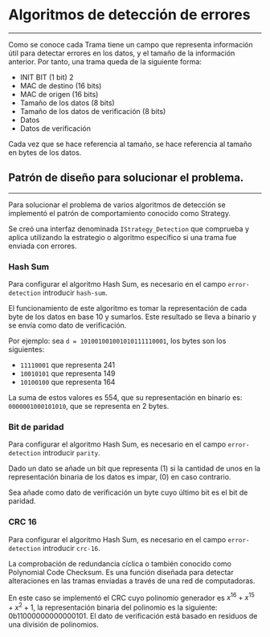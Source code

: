 # Algoritmos de detección de errores

---

Como se conoce cada Trama tiene un campo que representa información útil para detectar errores en los datos, y el tamaño de la información anterior. Por tanto, una trama queda de la siguiente forma:

* INIT BIT (1 bit) 2
* MAC de destino (16 bits)
* MAC de origen (16 bits)
* Tamaño de los datos (8 bits)
* Tamaño de los datos de verificación (8 bits)
* Datos 
* Datos de verificación 

Cada vez que se hace referencia al tamaño, se hace referencia al tamaño en bytes de los datos.

## Patrón de diseño para solucionar el problema.

---

Para solucionar el problema de varios algoritmos de detección se implementó el patrón de comportamiento conocido como Strategy.

Se creó una interfaz denominada `IStrategy_Detection` que comprueba y aplica utilizando la estrategio o algoritmo específico si una trama fue enviada con errores.

### Hash Sum

Para configurar el algoritmo Hash Sum, es necesario en el campo `error-detection` introducir `hash-sum`. 

El funcionamiento de este algoritmo es tomar la representación de cada byte de los datos en base 10 y sumarlos. Este resultado se lleva a binario y se envía como dato de verificación. 

Por ejemplo: sea `d = 101001001001010111110001`, los bytes son los siguientes:

* `11110001` que representa 241
* `10010101` que representa 149
* `10100100` que representa 164

La suma de estos valores es 554, que su representación en binario es: `0000001000101010`, que se representa en 2 bytes.

### Bit de paridad

Para configurar el algoritmo Hash Sum, es necesario en el campo `error-detection` introducir `parity`. 

Dado un dato se añade un bit que representa  (1) si la cantidad de unos en la representación binaria de los datos es impar, (0) en caso contrario.

Sea añade como dato de verificación un byte cuyo último bit es el bit de paridad.

### CRC 16

Para configurar el algoritmo Hash Sum, es necesario en el campo `error-detection` introducir `crc-16`. 

La comprobación de redundancia cíclica o también conocido como Polynomial Code Checksum. Es una función diseñada para detectar alteraciones en las tramas envíadas a través de una red de computadoras.

En este caso se implementó el CRC cuyo polinomio generador es $x^{16} + x^{15} + x^{2} + 1$, la representación binaria del polinomio es la siguiente: 0b11000000000000101. El dato de verificación está basado en residuos  de una división de polinomios. 

